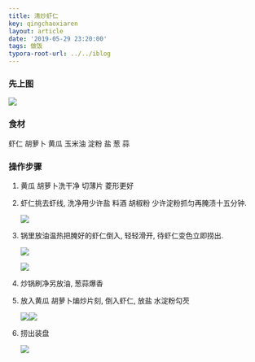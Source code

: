 ```yaml
---
title: 清炒虾仁
key: qingchaoxiaren
layout: article
date: '2019-05-29 23:20:00'
tags: 做饭 
typora-root-url: ../../iblog
---
```


### 先上图

![](http://psf4tlwcj.bkt.clouddn.com/img/UNADJUSTEDNONRAW_thumb_8a6.jpg)

### 食材

虾仁   胡萝卜  黄瓜 玉米油 淀粉 盐  葱 蒜

### 操作步骤

1. 黄瓜  胡萝卜洗干净 切薄片 菱形更好

2. 虾仁挑去虾线, 洗净用少许盐  料酒  胡椒粉 少许淀粉抓匀再腌渍十五分钟.

   ![](http://psf4tlwcj.bkt.clouddn.com/img/UNADJUSTEDNONRAW_thumb_8ab.jpg)

3. 锅里放油温热把腌好的虾仁倒入, 轻轻滑开, 待虾仁变色立即捞出.

   ![](http://psf4tlwcj.bkt.clouddn.com/img/UNADJUSTEDNONRAW_thumb_84c.jpg)

   ![](http://psf4tlwcj.bkt.clouddn.com/img/UNADJUSTEDNONRAW_thumb_8a5.jpg)

4. 炒锅刷净另放油,  葱蒜爆香

5. 放入黄瓜 胡萝卜煸炒片刻, 倒入虾仁, 放盐 水淀粉勾芡

   ![](http://psf4tlwcj.bkt.clouddn.com/img/UNADJUSTEDNONRAW_thumb_8aa.jpg)![](http://psf4tlwcj.bkt.clouddn.com/img/UNADJUSTEDNONRAW_thumb_8a7.jpg)

6. 捞出装盘

   ![](http://psf4tlwcj.bkt.clouddn.com/img/UNADJUSTEDNONRAW_thumb_8a6.jpg)

